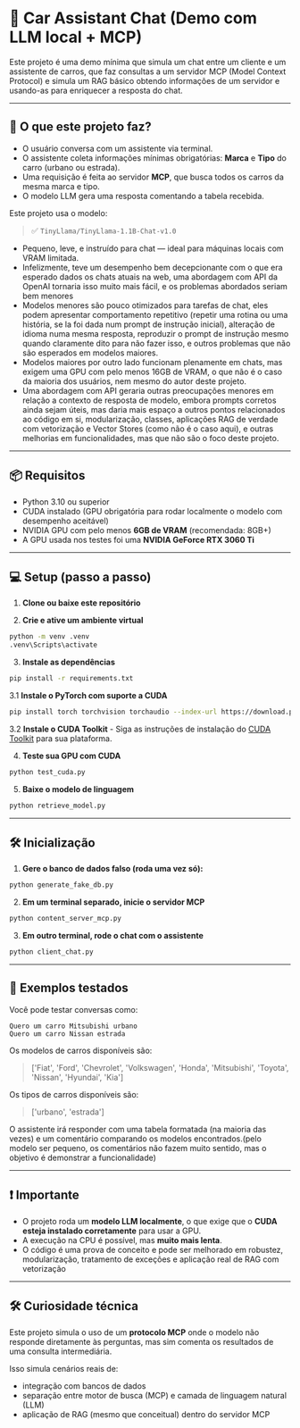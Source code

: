 # 🧠 Car Assistant Chat (Demo com LLM local + MCP)

Este projeto é uma demo mínima que simula um chat entre um cliente e um assistente de carros, que faz consultas a um servidor MCP (Model Context Protocol) e simula um RAG básico obtendo informações de um servidor e usando-as para enriquecer a resposta do chat.

---

## 🚗 O que este projeto faz?

- O usuário conversa com um assistente via terminal.
- O assistente coleta informações mínimas obrigatórias: **Marca** e **Tipo** do carro (urbano ou estrada).
- Uma requisição é feita ao servidor **MCP**, que busca todos os carros da mesma marca e tipo.
- O modelo LLM gera uma resposta comentando a tabela recebida.

Este projeto usa o modelo:

> ✅ `TinyLlama/TinyLlama-1.1B-Chat-v1.0`  
- Pequeno, leve, e instruído para chat — ideal para máquinas locais com VRAM limitada.
- Infelizmente, teve um desempenho bem decepcionante com o que era esperado dados os chats atuais na web, uma abordagem com API da OpenAI tornaria isso muito mais fácil, e os problemas abordados seriam bem menores
- Modelos menores são pouco otimizados para tarefas de chat, eles podem apresentar comportamento repetitivo (repetir uma rotina ou uma história, se la foi dada num prompt de instrução inicial), alteração de idioma numa mesma resposta, reproduzir o prompt de instrução mesmo quando claramente dito para não fazer isso, e outros problemas que não são esperados em modelos maiores.
- Modelos maiores por outro lado funcionam plenamente em chats, mas exigem uma GPU com pelo menos 16GB de VRAM, o que não é o caso da maioria dos usuários, nem mesmo do autor deste projeto.
- Uma abordagem com API geraria outras preocupações menores em relação a contexto de resposta de modelo, embora prompts corretos ainda sejam úteis, mas daria mais espaço a outros pontos relacionados ao código em si, modularização, classes, aplicações RAG de verdade com vetorização e Vector Stores (como não é o caso aqui), e outras melhorias em funcionalidades, mas que não são o foco deste projeto.

---

## 📦 Requisitos

- Python 3.10 ou superior
- CUDA instalado (GPU obrigatória para rodar localmente o modelo com desempenho aceitável)
- NVIDIA GPU com pelo menos **6GB de VRAM** (recomendada: 8GB+)
- A GPU usada nos testes foi uma **NVIDIA GeForce RTX 3060 Ti**

---

## 💻 Setup (passo a passo)

1. **Clone ou baixe este repositório**

2. **Crie e ative um ambiente virtual**
```bash
python -m venv .venv
.venv\Scripts\activate
```

3. **Instale as dependências**
```bash
pip install -r requirements.txt
```
3.1 **Instale o PyTorch com suporte a CUDA**
```bash
pip install torch torchvision torchaudio --index-url https://download.pytorch.org/whlcu118
```

3.2 **Instale o CUDA Toolkit**
    - Siga as instruções de instalação do [CUDA Toolkit](https://developer.nvidia.com/cuda-downloads) para sua plataforma.

4. **Teste sua GPU com CUDA**
```bash
python test_cuda.py
```
5. **Baixe o modelo de linguagem**
```bash
python retrieve_model.py
```
---

## 🛠️ Inicialização

1. **Gere o banco de dados falso (roda uma vez só):**
```bash
python generate_fake_db.py
```

2. **Em um terminal separado, inicie o servidor MCP**
```bash
python content_server_mcp.py
```

3. **Em outro terminal, rode o chat com o assistente**
```bash
python client_chat.py
```

---

## 💬 Exemplos testados

Você pode testar conversas como:

```text
Quero um carro Mitsubishi urbano
Quero um carro Nissan estrada
```

Os modelos de carros disponíveis são:
> ['Fiat', 'Ford', 'Chevrolet', 'Volkswagen', 'Honda', 'Mitsubishi', 'Toyota', 'Nissan', 'Hyundai', 'Kia']

Os tipos de carros disponíveis são:
> ['urbano', 'estrada']

O assistente irá responder com uma tabela formatada (na maioria das vezes) e um comentário comparando os modelos encontrados.(pelo modelo ser pequeno, os comentários não fazem muito sentido, mas o objetivo é demonstrar a funcionalidade)

---

## ❗ Importante

- O projeto roda um **modelo LLM localmente**, o que exige que o **CUDA esteja instalado corretamente** para usar a GPU.
- A execução na CPU é possível, mas **muito mais lenta**.
- O código é uma prova de conceito e pode ser melhorado em robustez, modularização, tratamento de exceções e aplicação real de RAG com vetorização

---

## 🛠 Curiosidade técnica

Este projeto simula o uso de um **protocolo MCP** onde o modelo não responde diretamente às perguntas, mas sim comenta os resultados de uma consulta intermediária.

Isso simula cenários reais de:
- integração com bancos de dados
- separação entre motor de busca (MCP) e camada de linguagem natural (LLM)
- aplicação de RAG (mesmo que conceitual) dentro do servidor MCP
